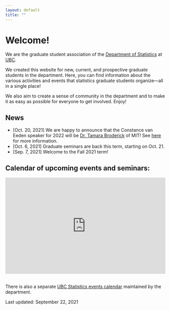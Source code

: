 ```yaml
---
layout: default
title: ""
---
```


# Welcome!

We are the graduate student association of the [Department of Statistics](https://www.stat.ubc.ca/)
at [UBC](https://www.ubc.ca/).

We created this website for new, current, and prospective graduate students in the department.
Here, you can find information about the various activities and events
that statistics graduate students organize&mdash;all in a single place!

We also aim to create a sense of community in the department and to make it as easy as possible for everyone to get involved.
Enjoy!

## News

- [Oct. 20, 2021] We are happy to announce that the
	Constance van Eeden speaker for 2022 will be
	[Dr. Tamara Broderick](https://tamarabroderick.com/) of MIT!
	See [here](./van-eeden) for more information.
- [Oct. 6, 2021] Graduate seminars are back this term, starting on Oct. 21.
- [Sep. 7, 2021] Welcome to the Fall 2021 term!


<div class="span9">
	<h2>Calendar of upcoming events and seminars:</h2>
	<iframe src="https://calendar.google.com/calendar/embed?height=600&wkst=1&bgcolor=%23ffffff&ctz=America%2FVancouver&src=MjNodWRuYzZvM2VoZzFubmltZTBmbmY4OThAZ3JvdXAuY2FsZW5kYXIuZ29vZ2xlLmNvbQ&src=ZDhibmxnaGlxcmVwc2ZrazNjN2ZsZmlyaWNAZ3JvdXAuY2FsZW5kYXIuZ29vZ2xlLmNvbQ&color=%23D81B60&color=%238E24AA" style="border-width:0" width="500" height="300" frameborder="0" scrolling="no"></iframe>
</div><!--/span-->
<br/>

There is also a separate [UBC Statistics events calendar](https://www.stat.ubc.ca/events-calendar) maintained by the department.


Last updated: September 22, 2021
